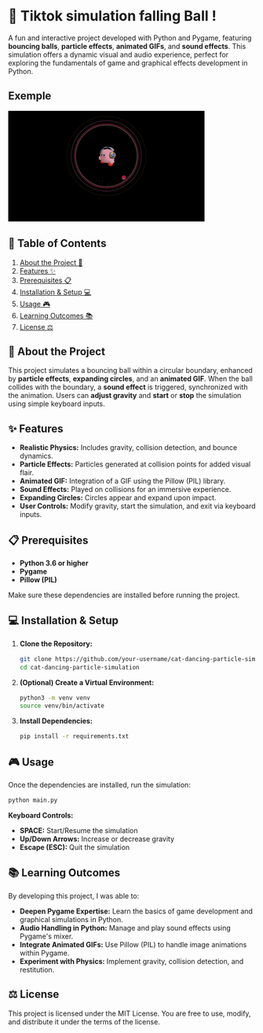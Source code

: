 
# 🎉 Tiktok simulation falling Ball !

A fun and interactive project developed with Python and Pygame, featuring **bouncing balls**, **particle effects**, **animated GIFs**, and **sound effects**. This simulation offers a dynamic visual and audio experience, perfect for exploring the fundamentals of game and graphical effects development in Python.

## Exemple
![exemple](assets/readme_exemple.gif)

## 📖 Table of Contents
1. [About the Project 🚀](#about-the-project)
2. [Features ✨](#features)
3. [Prerequisites 📋](#prerequisites)
4. [Installation & Setup 💻](#installation--setup)
5. [Usage 🎮](#usage)
6. [Learning Outcomes 📚](#learning-outcomes)
7. [License ⚖️](#license)
## 🚀 About the Project<a name="#-about-the-project"></a>

This project simulates a bouncing ball within a circular boundary, enhanced by **particle effects**, **expanding circles**, and an **animated GIF**. When the ball collides with the boundary, a **sound effect** is triggered, synchronized with the animation. Users can **adjust gravity** and **start** or **stop** the simulation using simple keyboard inputs.
## ✨ Features

- **Realistic Physics:** Includes gravity, collision detection, and bounce dynamics.  
- **Particle Effects:** Particles generated at collision points for added visual flair.  
- **Animated GIF:** Integration of a GIF using the Pillow (PIL) library.  
- **Sound Effects:** Played on collisions for an immersive experience.  
- **Expanding Circles:** Circles appear and expand upon impact.  
- **User Controls:** Modify gravity, start the simulation, and exit via keyboard inputs.
## 📋 Prerequisites

- **Python 3.6 or higher**  
- **Pygame**  
- **Pillow (PIL)**  

Make sure these dependencies are installed before running the project.

## 💻 Installation & Setup

1. **Clone the Repository:**
   ```bash
   git clone https://github.com/your-username/cat-dancing-particle-simulation.git
   cd cat-dancing-particle-simulation

2. **(Optional) Create a Virtual Environment:**
   ```bash
   python3 -m venv venv
   source venv/bin/activate
3. **Install Dependencies:**
   ```bash
   pip install -r requirements.txt
## 🎮 Usage

Once the dependencies are installed, run the simulation:
```bash
python main.py
```
**Keyboard Controls:**

- **SPACE:** Start/Resume the simulation
- **Up/Down Arrows:** Increase or decrease gravity  
- **Escape (ESC):** Quit the simulation
## 📚 Learning Outcomes
By developing this project, I was able to:
- **Deepen Pygame Expertise:** Learn the basics of game development and graphical simulations in Python.
- **Audio Handling in Python:** Manage and play sound effects using Pygame's mixer.
- **Integrate Animated GIFs:** Use Pillow (PIL) to handle image animations within Pygame.
- **Experiment with Physics:** Implement gravity, collision detection, and restitution.
## ⚖️ License<a name="#-license"></a>
This project is licensed under the MIT License. You are free to use, modify, and distribute it under the terms of the license.